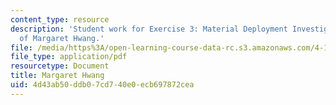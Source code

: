 ```yaml
---
content_type: resource
description: 'Student work for Exercise 3: Material Deployment Investigation courtesy
  of Margaret Hwang.'
file: /media/https%3A/open-learning-course-data-rc.s3.amazonaws.com/4-195-special-problems-in-architectural-design-spring-2005/4d43ab50ddb07cd740e0ecb697872cea_3hwang.pdf
file_type: application/pdf
resourcetype: Document
title: Margaret Hwang
uid: 4d43ab50-ddb0-7cd7-40e0-ecb697872cea
---
```

